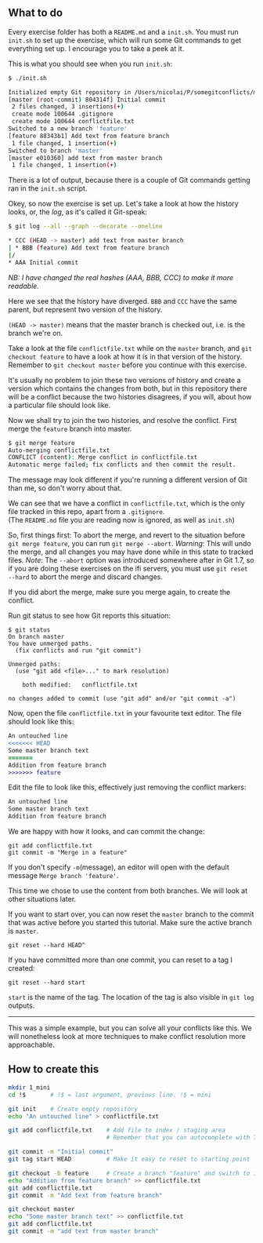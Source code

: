 ## What to do

Every exercise folder has both a `README.md` and a `init.sh`.
You must run `init.sh` to set up the exercise, which will run
some Git commands to get everything set up.
I encourage you to take a peek at it.

This is what you should see when you run `init.sh`:

```sh
$ ./init.sh

Initialized empty Git repository in /Users/nicolai/P/somegitconflicts/mini/.git/
[master (root-commit) 804314f] Initial commit
 2 files changed, 3 insertions(+)
 create mode 100644 .gitignore
 create mode 100644 conflictfile.txt
Switched to a new branch 'feature'
[feature 88343b1] Add text from feature branch
 1 file changed, 1 insertion(+)
Switched to branch 'master'
[master e010360] add text from master branch
 1 file changed, 1 insertion(+)
```

There is a lot of output, because there is a couple of Git
commands getting ran in the `init.sh` script.

Okey, so now the exercise is set up.
Let's take a look at how the history looks, or,
the *log*, as it's called it Git-speak:

```sh
$ git log --all --graph --decorate --oneline

* CCC (HEAD -> master) add text from master branch
| * BBB (feature) Add text from feature branch
|/  
* AAA Initial commit
```

*NB: I have changed the real hashes (AAA, BBB, CCC) to make it more readable.*

Here we see that the history have diverged. `BBB` and `CCC` have
the same parent, but represent two version of the history.

`(HEAD -> master)` means that the master branch is checked out, i.e.
is the branch we're on.

Take a look at the file `conflictfile.txt` while on the `master` branch,
and `git checkout feature` to have a look at how it is in that version of
the history. Remember to `git checkout master` before you continue with
this exercise.

It's usually no problem to join these two versions of history and create a
version which contains the changes from both, but in this repository there will
be a conflict because the two histories disagrees, if you will, about how a
particular file should look like.

Now we shall try to join the two histories, and resolve the conflict.
First merge the `feature` branch into master.

```sh
$ git merge feature
Auto-merging conflictfile.txt
CONFLICT (content): Merge conflict in conflictfile.txt
Automatic merge failed; fix conflicts and then commit the result.
```

The message may look different if you're running a different version
of Git than me, so don't worry about that.

We can see that we have a conflict in `conflictfile.txt`, which is
the only file tracked in this repo, apart from a `.gitignore`.  
(The `README.md` file you are reading now is ignored, as well as `init.sh`)  

So, first things first: To abort the merge, and revert to the situation
before `git merge feature`, you can run `git merge --abort`.
*Warning*: This will undo the merge, and all changes you may have done
while in this state to tracked files.
*Note*: The `--abort` option was introduced somewhere after in Git 1.7, so
if you are doing these exercises on the ifi servers, you must use
`git reset --hard` to abort the merge and discard changes.

If you did abort the merge, make sure you merge again, to create the
conflict.

Run git status to see how Git reports this situation:

```
$ git status
On branch master
You have unmerged paths.
  (fix conflicts and run "git commit")

Unmerged paths:
  (use "git add <file>..." to mark resolution)

	both modified:   conflictfile.txt

no changes added to commit (use "git add" and/or "git commit -a")
```

Now, open the file `conflictfile.txt` in your favourite text editor.
The file should look like this:

```diff
An untouched line
<<<<<<< HEAD
Some master branch text
=======
Addition from feature branch
>>>>>>> feature
```

Edit the file to look like this, effectively just removing the conflict
markers:

```diff
An untouched line
Some master branch text
Addition from feature branch
```

We are happy with how it looks, and can commit the change:

```
git add conflictfile.txt
git commit -m "Merge in a feature"
```

If you don't specify `-m`(message), an editor will open with the default
message `Merge branch 'feature'`.

This time we chose to use the content from both branches. We will
look at other situations later.

If you want to start over, you can now reset the `master` branch
to the commit that was active before you started this tutorial.
Make sure the active branch is `master`.

```
git reset --hard HEAD^
```

If you have committed more than one commit, you can reset to
a tag I created:

```
git reset --hard start
```

`start` is the name of the tag. The location of the tag is also
visible in `git log` outputs.

--------------------------------------------------------------------------------

This was a simple example, but you can solve all your conflicts like this.
We will nonetheless look at more techniques to make conflict resolution more
approachable.

## How to create this

```sh
mkdir 1_mini
cd !$       # !$ = last argument, previous line. !$ = mini

git init    # Create empty repository
echo "An untouched line" > conflictfile.txt

git add conflictfile.txt    # Add file to index / staging area
                            # Remember that you can autocomplete with TAB

git commit -m "Initial commit"
git tag start HEAD          # Make it easy to reset to starting point

git checkout -b feature     # Create a branch "feature" and switch to it
echo "Addition from feature branch" >> conflictfile.txt
git add conflictfile.txt
git commit -m "Add text from feature branch"

git checkout master
echo "Some master branch text" >> conflictfile.txt
git add conflictfile.txt
git commit -m "add text from master branch"
```
